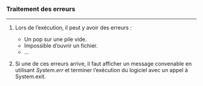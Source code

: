 ### Traitement des erreurs

---

1. Lors de l’exécution, il peut y avoir des erreurs :
   
    * Un pop sur une pile vide.
    * Impossible d’ouvrir un fichier.
    * …
   
2. Si une de ces erreurs arrive, il faut afficher un message convenable en utilisant _System.err_ et
terminer l’exécution du logiciel avec un appel à System.exit.